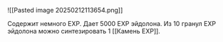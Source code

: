 ![[Pasted image 20250212113654.png]]

Содержит немного EXP. Дает 5000 EXP эйдолона.
Из 10 гранул EXP эйдолона можно синтезировать 1 [[Камень EXP]].
